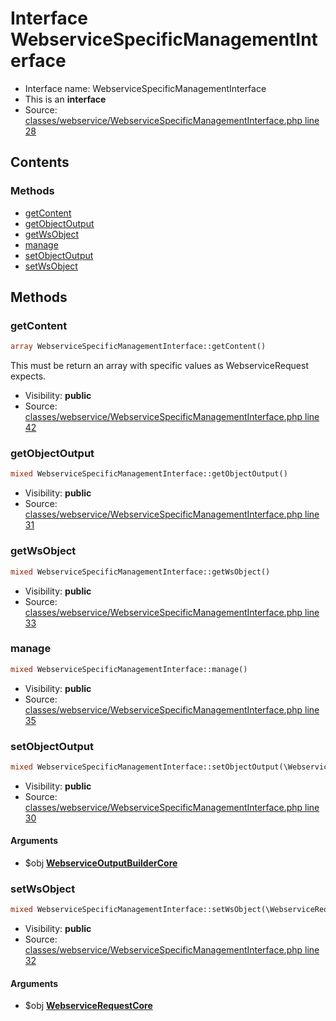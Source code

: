 Interface WebserviceSpecificManagementInterface
=========================





* Interface name: WebserviceSpecificManagementInterface
* This is an **interface**
* Source: [classes/webservice/WebserviceSpecificManagementInterface.php line 28](https://github.com/PrestaShop/PrestaShop/blob/1.5.0.17/classes/webservice/WebserviceSpecificManagementInterface.php#L28)

Contents
--------



### Methods

* [getContent](#method-getContent)
* [getObjectOutput](#method-getObjectOutput)
* [getWsObject](#method-getWsObject)
* [manage](#method-manage)
* [setObjectOutput](#method-setObjectOutput)
* [setWsObject](#method-setWsObject)






Methods
-------


### <a name="method-getContent"></a>getContent

```php
array WebserviceSpecificManagementInterface::getContent()
```

This must be return an array with specific values as WebserviceRequest expects.



* Visibility: **public**
* Source: [classes/webservice/WebserviceSpecificManagementInterface.php line 42](https://github.com/PrestaShop/PrestaShop/blob/1.5.0.17/classes/webservice/WebserviceSpecificManagementInterface.php#L42)




### <a name="method-getObjectOutput"></a>getObjectOutput

```php
mixed WebserviceSpecificManagementInterface::getObjectOutput()
```





* Visibility: **public**
* Source: [classes/webservice/WebserviceSpecificManagementInterface.php line 31](https://github.com/PrestaShop/PrestaShop/blob/1.5.0.17/classes/webservice/WebserviceSpecificManagementInterface.php#L31)




### <a name="method-getWsObject"></a>getWsObject

```php
mixed WebserviceSpecificManagementInterface::getWsObject()
```





* Visibility: **public**
* Source: [classes/webservice/WebserviceSpecificManagementInterface.php line 33](https://github.com/PrestaShop/PrestaShop/blob/1.5.0.17/classes/webservice/WebserviceSpecificManagementInterface.php#L33)




### <a name="method-manage"></a>manage

```php
mixed WebserviceSpecificManagementInterface::manage()
```





* Visibility: **public**
* Source: [classes/webservice/WebserviceSpecificManagementInterface.php line 35](https://github.com/PrestaShop/PrestaShop/blob/1.5.0.17/classes/webservice/WebserviceSpecificManagementInterface.php#L35)




### <a name="method-setObjectOutput"></a>setObjectOutput

```php
mixed WebserviceSpecificManagementInterface::setObjectOutput(\WebserviceOutputBuilderCore $obj)
```





* Visibility: **public**
* Source: [classes/webservice/WebserviceSpecificManagementInterface.php line 30](https://github.com/PrestaShop/PrestaShop/blob/1.5.0.17/classes/webservice/WebserviceSpecificManagementInterface.php#L30)


#### Arguments
* $obj **[WebserviceOutputBuilderCore](class.WebserviceOutputBuilderCore.md)**



### <a name="method-setWsObject"></a>setWsObject

```php
mixed WebserviceSpecificManagementInterface::setWsObject(\WebserviceRequestCore $obj)
```





* Visibility: **public**
* Source: [classes/webservice/WebserviceSpecificManagementInterface.php line 32](https://github.com/PrestaShop/PrestaShop/blob/1.5.0.17/classes/webservice/WebserviceSpecificManagementInterface.php#L32)


#### Arguments
* $obj **[WebserviceRequestCore](class.WebserviceRequestCore.md)**


